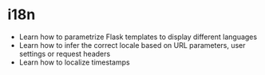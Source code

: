 # i18n
  - Learn how to parametrize Flask templates to display different languages
  - Learn how to infer the correct locale based on URL parameters, user settings or request headers
  - Learn how to localize timestamps
